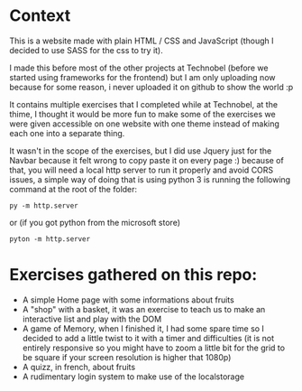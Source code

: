 # Context

This is a website made with plain HTML / CSS and JavaScript (though I decided to use SASS for the css to try it).

I made this before most of the other projects at Technobel (before we started using frameworks for the frontend) but I am only uploading now because for some reason, i never uploaded it on github to show the world :p

It contains multiple exercises that I completed while at Technobel, at the thime, I thought it would be more fun to make some of the exercises we were given accessible on one website with one theme instead of making each one into a separate thing.

It wasn't in the scope of the exercises, but I did use Jquery just for the Navbar because it felt wrong to copy paste it on every page :) because of that, you will need a local http server to run it properly and avoid CORS issues, a simple way of doing that is using python 3 is running the following command at the root of the folder: 

```py -m http.server```

or (if you got python from the microsoft store)

```pyton -m http.server``` 

# Exercises gathered on this repo:

- A  simple Home page with some informations about fruits
- A "shop" with a basket, it was an exercise to teach us to make an interactive list and play with the DOM
- A game of Memory, when I finished it, I had some spare time so I decided to add a little twist to it with a timer and difficulties (it is not entirely responsive so you might have to zoom a little bit for the grid to be square if your screen resolution is higher that 1080p)
- A quizz, in french, about fruits
- A rudimentary login system to make use of the localstorage
